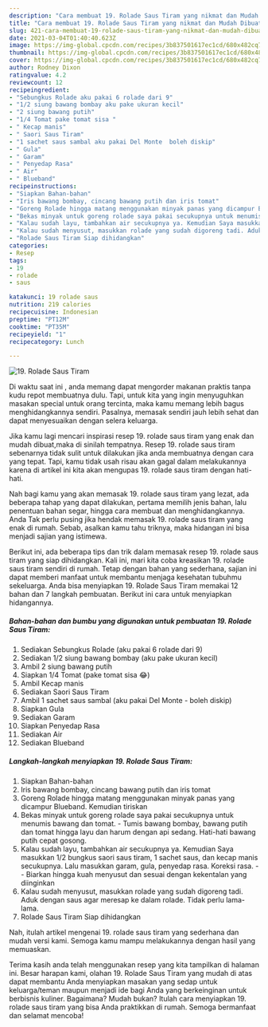 ```yaml
---
description: "Cara membuat 19. Rolade Saus Tiram yang nikmat dan Mudah Dibuat"
title: "Cara membuat 19. Rolade Saus Tiram yang nikmat dan Mudah Dibuat"
slug: 421-cara-membuat-19-rolade-saus-tiram-yang-nikmat-dan-mudah-dibuat
date: 2021-03-04T01:40:40.623Z
image: https://img-global.cpcdn.com/recipes/3b837501617ec1cd/680x482cq70/19-rolade-saus-tiram-foto-resep-utama.jpg
thumbnail: https://img-global.cpcdn.com/recipes/3b837501617ec1cd/680x482cq70/19-rolade-saus-tiram-foto-resep-utama.jpg
cover: https://img-global.cpcdn.com/recipes/3b837501617ec1cd/680x482cq70/19-rolade-saus-tiram-foto-resep-utama.jpg
author: Rodney Dixon
ratingvalue: 4.2
reviewcount: 12
recipeingredient:
- "Sebungkus Rolade aku pakai 6 rolade dari 9"
- "1/2 siung bawang bombay aku pake ukuran kecil"
- "2 siung bawang putih"
- "1/4 Tomat pake tomat sisa "
- " Kecap manis"
- " Saori Saus Tiram"
- "1 sachet saus sambal aku pakai Del Monte  boleh diskip"
- " Gula"
- " Garam"
- " Penyedap Rasa"
- " Air"
- " Blueband"
recipeinstructions:
- "Siapkan Bahan-bahan"
- "Iris bawang bombay, cincang bawang putih dan iris tomat"
- "Goreng Rolade hingga matang menggunakan minyak panas yang dicampur Blueband. Kemudian tiriskan"
- "Bekas minyak untuk goreng rolade saya pakai secukupnya untuk menumis bawang dan tomat. Tumis bawang bombay, bawang putih dan tomat hingga layu dan harum dengan api sedang. Hati-hati bawang putih cepat gosong."
- "Kalau sudah layu, tambahkan air secukupnya ya. Kemudian Saya masukkan 1/2 bungkus saori saus tiram, 1 sachet saus, dan kecap manis secukupnya. Lalu masukkan garam, gula, penyedap rasa. Koreksi rasa.   Biarkan hingga kuah menyusut dan sesuai dengan kekentalan yang diinginkan"
- "Kalau sudah menyusut, masukkan rolade yang sudah digoreng tadi. Aduk dengan saus agar meresap ke dalam rolade. Tidak perlu lama-lama."
- "Rolade Saus Tiram Siap dihidangkan"
categories:
- Resep
tags:
- 19
- rolade
- saus

katakunci: 19 rolade saus 
nutrition: 219 calories
recipecuisine: Indonesian
preptime: "PT12M"
cooktime: "PT35M"
recipeyield: "1"
recipecategory: Lunch

---
```



![19. Rolade Saus Tiram](https://img-global.cpcdn.com/recipes/3b837501617ec1cd/680x482cq70/19-rolade-saus-tiram-foto-resep-utama.jpg)

Di waktu  saat ini , anda memang dapat mengorder makanan praktis tanpa kudu repot membuatnya dulu. Tapi, untuk kita yang ingin menyuguhkan masakan special untuk orang tercinta, maka kamu memang lebih bagus menghidangkannya sendiri. Pasalnya, memasak sendiri jauh lebih sehat dan dapat menyesuaikan dengan selera keluarga.

Jika kamu lagi mencari inspirasi resep 19. rolade saus tiram yang enak dan mudah dibuat,maka di sinilah tempatnya. Resep 19. rolade saus tiram  sebenarnya tidak sulit untuk dilakukan jika anda membuatnya dengan cara yang tepat. Tapi, kamu tidak usah risau akan gagal dalam melakukannya 
karena di artikel ini kita akan mengupas 19. rolade saus tiram dengan hati-hati.  



Nah bagi kamu yang akan memasak 19. rolade saus tiram yang lezat, ada beberapa tahap yang dapat dilakukan, pertama memilih jenis bahan, lalu penentuan bahan segar, hingga cara membuat dan menghidangkannya. Anda Tak perlu pusing jika hendak memasak 19. rolade saus tiram yang enak di rumah. Sebab, asalkan kamu  tahu triknya, maka hidangan ini bisa menjadi sajian yang istimewa.

Berikut ini, ada beberapa tips dan trik dalam memasak resep 19. rolade saus tiram yang siap dihidangkan. Kali ini, mari kita coba kreasikan 19. rolade saus tiram sendiri di rumah. Tetap dengan bahan yang sederhana, sajian ini dapat memberi manfaat untuk membantu menjaga kesehatan tubuhmu sekeluarga. Anda bisa menyiapkan 19. Rolade Saus Tiram memakai 12 bahan dan 7 langkah pembuatan. Berikut ini cara untuk menyiapkan hidangannya.

<!--inarticleads1-->

##### Bahan-bahan dan bumbu yang digunakan untuk pembuatan 19. Rolade Saus Tiram:

1. Sediakan Sebungkus Rolade (aku pakai 6 rolade dari 9)
1. Sediakan 1/2 siung bawang bombay (aku pake ukuran kecil)
1. Ambil 2 siung bawang putih
1. Siapkan 1/4 Tomat (pake tomat sisa 😂)
1. Ambil  Kecap manis
1. Sediakan  Saori Saus Tiram
1. Ambil 1 sachet saus sambal (aku pakai Del Monte - boleh diskip)
1. Siapkan  Gula
1. Sediakan  Garam
1. Siapkan  Penyedap Rasa
1. Sediakan  Air
1. Sediakan  Blueband




<!--inarticleads2-->

##### Langkah-langkah menyiapkan 19. Rolade Saus Tiram:

1. Siapkan Bahan-bahan
1. Iris bawang bombay, cincang bawang putih dan iris tomat
1. Goreng Rolade hingga matang menggunakan minyak panas yang dicampur Blueband. Kemudian tiriskan
1. Bekas minyak untuk goreng rolade saya pakai secukupnya untuk menumis bawang dan tomat. - Tumis bawang bombay, bawang putih dan tomat hingga layu dan harum dengan api sedang. Hati-hati bawang putih cepat gosong.
1. Kalau sudah layu, tambahkan air secukupnya ya. Kemudian Saya masukkan 1/2 bungkus saori saus tiram, 1 sachet saus, dan kecap manis secukupnya. Lalu masukkan garam, gula, penyedap rasa. Koreksi rasa.  -  - Biarkan hingga kuah menyusut dan sesuai dengan kekentalan yang diinginkan
1. Kalau sudah menyusut, masukkan rolade yang sudah digoreng tadi. Aduk dengan saus agar meresap ke dalam rolade. Tidak perlu lama-lama.
1. Rolade Saus Tiram Siap dihidangkan




Nah, itulah artikel mengenai  19. rolade saus tiram  yang sederhana dan mudah versi kami. Semoga kamu mampu melakukannya dengan hasil yang memuaskan. 

Terima kasih anda telah menggunakan resep yang kita tampilkan di halaman ini. Besar harapan kami, olahan  19. Rolade Saus Tiram yang mudah di atas dapat membantu Anda menyiapkan masakan yang sedap untuk keluarga/teman maupun menjadi ide bagi Anda yang berkeinginan untuk berbisnis kuliner. Bagaimana? Mudah bukan? Itulah cara menyiapkan 19. rolade saus tiram yang bisa Anda praktikkan di rumah. Semoga bermanfaat dan selamat mencoba!

